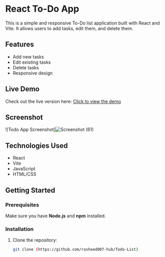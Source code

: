 # React To-Do App

This is a simple and responsive To-Do list application built with React and Vite. It allows users to add tasks, edit them, and delete them.

## Features

- Add new tasks
- Edit existing tasks
- Delete tasks
- Responsive design

## Live Demo

Check out the live version here: [Click to view the demo]((https://reactjs-todo-appss.netlify.app/))

## Screenshot

![Todo App Screenshot]![Screenshot (61)](https://github.com/user-attachments/assets/8de106c0-c442-4197-a5c8-43bde16e26d0)


## Technologies Used

- React
- Vite
- JavaScript
- HTML/CSS

## Getting Started

### Prerequisites

Make sure you have **Node.js** and **npm** installed.

### Installation

1. Clone the repository:
   ```bash
   git clone (https://github.com/rasheed007-hub/Todo-List)
